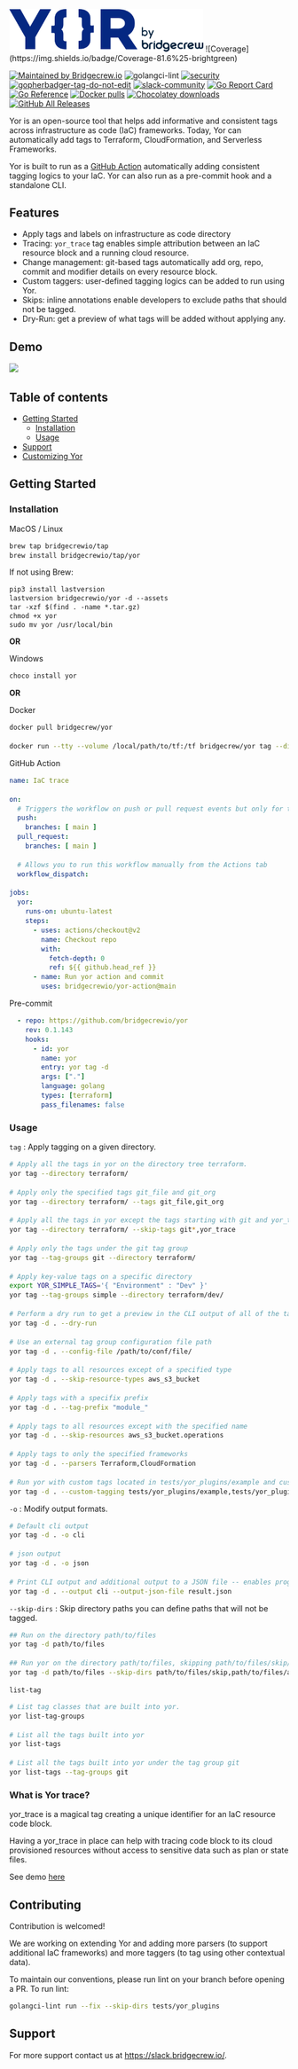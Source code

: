 <img src="https://raw.githubusercontent.com/bridgecrewio/yor/master/docs/yor-logo.png?" width="350">
![Coverage](https://img.shields.io/badge/Coverage-81.6%25-brightgreen)

[![Maintained by Bridgecrew.io](https://img.shields.io/badge/maintained%20by-bridgecrew.io-blueviolet)](https://bridgecrew.io/?utm_source=github&utm_medium=organic_oss&utm_campaign=yor)
![golangci-lint](https://github.com/bridgecrewio/yor/workflows/tests/badge.svg)
[![security](https://github.com/bridgecrewio/yor/actions/workflows/security.yml/badge.svg)](https://github.com/bridgecrewio/yor/actions/workflows/security.yml)
<a href='https://github.com/jpoles1/gopherbadger' target='_blank'>![gopherbadger-tag-do-not-edit](https://img.shields.io/badge/Go%20Coverage-82%25-brightgreen.svg?longCache=true&style=flat)</a>
[![slack-community](https://img.shields.io/badge/Slack-4A154B?style=plastic&logo=slack&logoColor=white)](https://slack.bridgecrew.io/)
[![Go Report Card](https://goreportcard.com/badge/github.com/bridgecrewio/yor)](https://goreportcard.com/report/github.com/bridgecrewio/yor)
[![Go Reference](https://pkg.go.dev/badge/github.com/bridgecrewio/yor.svg)](https://pkg.go.dev/github.com/bridgecrewio/yor)
[![Docker pulls](https://img.shields.io/docker/pulls/bridgecrew/yor.svg)](https://hub.docker.com/r/bridgecrew/yor)
[![Chocolatey downloads](https://img.shields.io/chocolatey/dt/yor?label=chocolatey_downloads)](https://community.chocolatey.org/packages/yor)
[![GitHub All Releases](https://img.shields.io/github/downloads/bridgecrewio/yor/total)](https://github.com/bridgecrewio/yor/releases)

Yor is an open-source tool that helps add informative and consistent tags across infrastructure as code (IaC) frameworks. Today, Yor can automatically add tags to Terraform, CloudFormation, and Serverless Frameworks.

Yor is built to run as a [GitHub Action](https://github.com/bridgecrewio/yor-action) automatically adding consistent tagging logics to your IaC. Yor can also run as a pre-commit hook and a standalone CLI.

## Features
* Apply tags and labels on infrastructure as code directory
* Tracing: ```yor_trace``` tag enables simple attribution between an IaC resource block and a running cloud resource.
* Change management: git-based tags automatically add org, repo, commit and modifier details on every resource block.
* Custom taggers: user-defined tagging logics can be added to run using Yor.
* Skips: inline annotations enable developers to exclude paths that should not be tagged.
* Dry-Run: get a preview of what tags will be added without applying any.

## Demo
[![](docs/yor_tag_and_trace_recording.gif)](https://raw.githubusercontent.com/bridgecrewio/yor/main/docs/yor_tag_and_trace_recording.gif)

<!-- ### Attributing a directory with tags by user input
[![](docs/yor_terragoat_simple.gif)](https://raw.githubusercontent.com/bridgecrewio/yor/main/docs/yor_terragoat_simple.gif)

### Attributing a resource to an owner
[![](docs/yor_owner.gif)](https://raw.githubusercontent.com/bridgecrewio/yor/main/docs/yor_owner.gif)

### Change management tags
[![](docs/yor_git_tags.gif)](https://raw.githubusercontent.com/bridgecrewio/yor/main/docs/yor_git_tags.gif)

### Trace IaC code to cloud resource
[![](docs/yor_trace.gif)](https://raw.githubusercontent.com/bridgecrewio/yor/main/docs/yor_trace.gif)

### Trace cloud resource to IaC code
[![](docs/yor_file.gif)](https://raw.githubusercontent.com/bridgecrewio/yor/main/docs/yor_file.gif) -->

## **Table of contents**

- [Getting Started](#getting-started)
  - [Installation](#installation)
  - [Usage](#usage)
- [Support](#support)
- [Customizing Yor](CUSTOMIZE.md)

## Getting Started

### Installation
MacOS / Linux
```sh
brew tap bridgecrewio/tap
brew install bridgecrewio/tap/yor
```
If not using Brew:

```
pip3 install lastversion
lastversion bridgecrewio/yor -d --assets
tar -xzf $(find . -name *.tar.gz)
chmod +x yor
sudo mv yor /usr/local/bin
```

__OR__

Windows
```sh
choco install yor
```

__OR__

Docker
```sh
docker pull bridgecrew/yor

docker run --tty --volume /local/path/to/tf:/tf bridgecrew/yor tag --directory /tf
```


GitHub Action
```yaml
name: IaC trace

on:
  # Triggers the workflow on push or pull request events but only for the main branch
  push:
    branches: [ main ]
  pull_request:
    branches: [ main ]

  # Allows you to run this workflow manually from the Actions tab
  workflow_dispatch:

jobs:
  yor:
    runs-on: ubuntu-latest
    steps:
      - uses: actions/checkout@v2
        name: Checkout repo
        with:
          fetch-depth: 0
          ref: ${{ github.head_ref }}
      - name: Run yor action and commit
        uses: bridgecrewio/yor-action@main
```



Pre-commit
```yaml
  - repo: https://github.com/bridgecrewio/yor
    rev: 0.1.143
    hooks:
      - id: yor
        name: yor
        entry: yor tag -d
        args: ["."]
        language: golang
        types: [terraform]
        pass_filenames: false
```

### Usage

`tag` : Apply tagging on a given directory.

```sh
# Apply all the tags in yor on the directory tree terraform.
yor tag --directory terraform/

# Apply only the specified tags git_file and git_org
yor tag --directory terraform/ --tags git_file,git_org

# Apply all the tags in yor except the tags starting with git and yor_trace
yor tag --directory terraform/ --skip-tags git*,yor_trace

# Apply only the tags under the git tag group
yor tag --tag-groups git --directory terraform/

# Apply key-value tags on a specific directory
export YOR_SIMPLE_TAGS='{ "Environment" : "Dev" }'
yor tag --tag-groups simple --directory terraform/dev/

# Perform a dry run to get a preview in the CLI output of all of the tags that will be added using Yor without applying any changes to your IaC files.
yor tag -d . --dry-run

# Use an external tag group configuration file path
yor tag -d . --config-file /path/to/conf/file/

# Apply tags to all resources except of a specified type
yor tag -d . --skip-resource-types aws_s3_bucket

# Apply tags with a specifix prefix
yor tag -d . --tag-prefix "module_"

# Apply tags to all resources except with the specified name
yor tag -d . --skip-resources aws_s3_bucket.operations

# Apply tags to only the specified frameworks
yor tag -d . --parsers Terraform,CloudFormation

# Run yor with custom tags located in tests/yor_plugins/example and custom taggers located in tests/yor_plugins/tag_group_example
yor tag -d . --custom-tagging tests/yor_plugins/example,tests/yor_plugins/tag_group_example
```

`-o` : Modify output formats.

```sh
# Default cli output
yor tag -d . -o cli

# json output
yor tag -d . -o json

# Print CLI output and additional output to a JSON file -- enables programmatic analysis alongside printing human readable results
yor tag -d . --output cli --output-json-file result.json
```

`--skip-dirs` : Skip directory paths you can define paths that will not be tagged.

```sh
## Run on the directory path/to/files
yor tag -d path/to/files

## Run yor on the directory path/to/files, skipping path/to/files/skip/ and path/to/files/another/skip2/
yor tag -d path/to/files --skip-dirs path/to/files/skip,path/to/files/another/skip2
```

`list-tag`

```sh
# List tag classes that are built into yor.
yor list-tag-groups

# List all the tags built into yor
yor list-tags

# List all the tags built into yor under the tag group git
yor list-tags --tag-groups git
```


### What is Yor trace?
yor_trace is a magical tag creating a unique identifier for an IaC resource code block.

Having a yor_trace in place can help with tracing code block to its cloud provisioned resources without access to sensitive data such as plan or state files.

See demo [here](https://yor.io/4.Use%20Cases/useCases.html)
## Contributing

Contribution is welcomed!

We are working on extending Yor and adding more parsers (to support additional IaC frameworks) and more taggers (to tag using other contextual data).

To maintain our conventions, please run lint on your branch before opening a PR. To run lint:
```sh
golangci-lint run --fix --skip-dirs tests/yor_plugins
```

## Support

For more support contact us at https://slack.bridgecrew.io/.
